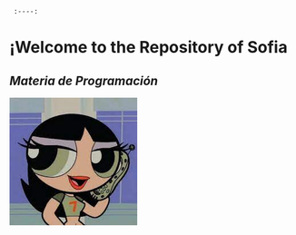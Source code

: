      :----:
# ¡Welcome to the Repository of Sofia
## ***Materia de Programación***

![Imagen](/imagenes/descarga.jpeg)


